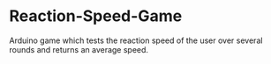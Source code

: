 # Reaction-Speed-Game
Arduino game which tests the reaction speed of the user over several rounds and returns an average speed.
